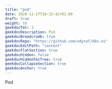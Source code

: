 ```yaml
---
title: "pod"
date: 2020-11-27T16:32:42+01:00
draft: true
weight: 10
geekdocToC: 3
geekdocDescription: Pod
geekdocBreadcrumb: true
geekdocRepo: "https://github.com/adysof/k8s.es"
geekdocEditPath: "content"
geekdocFlatSection: true
geekdocHidden: false
geekdocHiddenTocTree: true
geekdocCollapseSection: true
geekdocAnchor: true
---
```


Pod